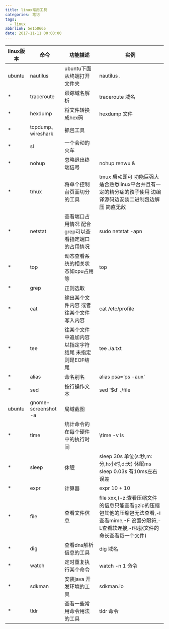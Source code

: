 ```yaml
---
title: linux常用工具
categories: 笔记
tags:
  - linux
abbrlink: 5e1b0665
date: 2017-11-11 00:00:00
---
```

|linux版本|命令|功能描述|实例|
|------------|-------|------------|-----|
|ubuntu | nautilus | ubuntu下面 从终端打开文件夹 | nautilus .|
|*|traceroute|跟踪域名解析|traceroute 域名|
|*|hexdump|将文件转换成hex码| hexdump 文件|
|*|tcpdump、wireshark|抓包工具| |
|*|sl |一个会动的火车||
|*|nohup|忽略退出终端信号|nohup renwu &|
|*|tmux|将单个控制台页面切分的工具| tmux 启动即可 功能巨强大 适合熟悉linux平台并且有一定的精分症的孩子使用 边编译源码边安装二进制包边解压 简直无敌|
|*|netstat|查看端口占用情况 配合grep可以查看指定端口的占用情况|sudo netstat -apn |
|*|top|动态查看系统的相关状态如cpu占用等| top|
|*|grep|正则选取 | |
|*|cat|输出某个文件内容 或者往某个文件写入内容| cat /etc/profile|
|*|tee|往某个文件中追加内容 以指定字符结尾 未指定 则是EOF结尾| tee ./a.txt |
|*|alias|命名别名|alias  psa=‘ps -aux' |
|*|sed|按行操作文本|sed '$d' ./file|
|ubuntu| gnome-screenshot -a |局域截图|
|*|time|统计命令的在每个硬件中的执行时间| \time -v ls |
|*|sleep|休眠|sleep 30s 单位(s:秒,m:分,h:小时,d:天) 休眠ms sleep 0.03s 有10ms左右误差|
|*|expr|计算器|expr 10 + 10| 
|*|file|查看文件信息|file xxx,(-z:查看压缩文件的信息只能查看gzip的压缩包其他的压缩包无法查看,-i查看mime,-F 设置分隔符,-L查看软连接,-f根据文件的命长查看每一个文件)|
|*|dig| 查看dns解析信息的工具|dig 域名|
|*|watch |定时重复执行某个命令 | watch -n 1 命令|
|*|sdkman |安装java 开发环境的工具|  sdkman.io|
|*|tldr |查看一些常用命令用法的工具| tldr 命令|
